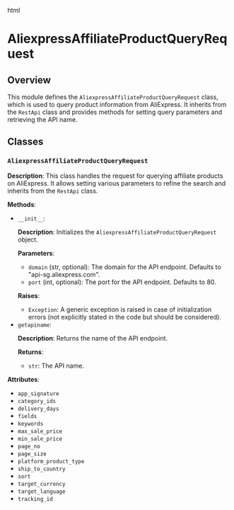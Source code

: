 html
<h1>AliexpressAffiliateProductQueryRequest</h1>

<h2>Overview</h2>
<p>This module defines the <code>AliexpressAffiliateProductQueryRequest</code> class, which is used to query product information from AliExpress. It inherits from the <code>RestApi</code> class and provides methods for setting query parameters and retrieving the API name.</p>

<h2>Classes</h2>

<h3><code>AliexpressAffiliateProductQueryRequest</code></h3>

<p><strong>Description</strong>: This class handles the request for querying affiliate products on AliExpress. It allows setting various parameters to refine the search and inherits from the <code>RestApi</code> class.</p>

<p><strong>Methods</strong>:</p>
<ul>
  <li><code>__init__</code>:
    <p><strong>Description</strong>: Initializes the <code>AliexpressAffiliateProductQueryRequest</code> object.
    </p>
    <p><strong>Parameters</strong>:</p>
    <ul>
      <li><code>domain</code> (str, optional): The domain for the API endpoint. Defaults to "api-sg.aliexpress.com".</li>
      <li><code>port</code> (int, optional): The port for the API endpoint. Defaults to 80.</li>
    </ul>
    <p><strong>Raises</strong>:</p>
    <ul>
        <li><code>Exception</code>: A generic exception is raised in case of initialization errors (not explicitly stated in the code but should be considered).</li>
    </ul>
  </li>
  <li><code>getapiname</code>:
    <p><strong>Description</strong>: Returns the name of the API endpoint.</p>
    <p><strong>Returns</strong>:</p>
    <ul>
      <li><code>str</code>: The API name.</li>
    </ul>

  </li>
</ul>
<p><strong>Attributes</strong>:</p>
<ul>
<li><code>app_signature</code></li>
<li><code>category_ids</code></li>
<li><code>delivery_days</code></li>
<li><code>fields</code></li>
<li><code>keywords</code></li>
<li><code>max_sale_price</code></li>
<li><code>min_sale_price</code></li>
<li><code>page_no</code></li>
<li><code>page_size</code></li>
<li><code>platform_product_type</code></li>
<li><code>ship_to_country</code></li>
<li><code>sort</code></li>
<li><code>target_currency</code></li>
<li><code>target_language</code></li>
<li><code>tracking_id</code></li>
</ul>

</ul>

</ul>